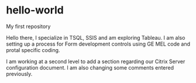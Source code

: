 # hello-world
My first repository

Hello there, I specialize in TSQL, SSIS and am exploring Tableau. I am also setting up a process for Form development controls using GE MEL code and protal specific coding.

I am working at a second level to add a section regarding our Citrix Server configuration document.
I am also changing some comments entered previously.
